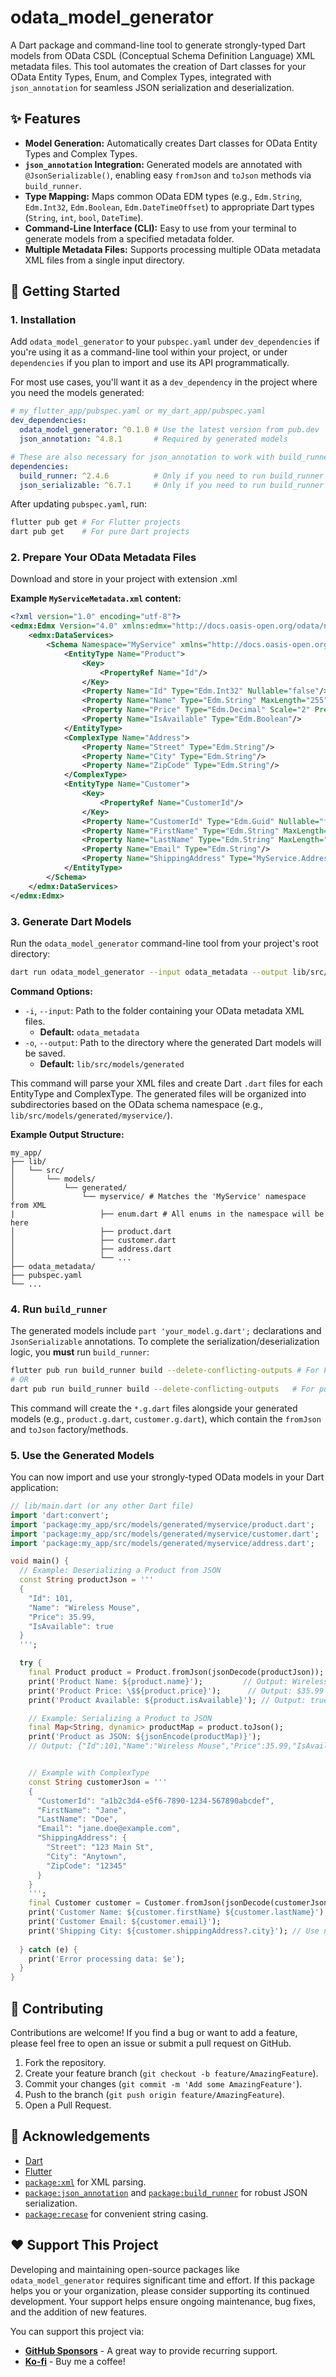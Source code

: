 # odata\_model\_generator

[](https://www.google.com/search?q=https://pub.dev/packages/odata_model_generator)
[](https://www.google.com/search?q=LICENSE)
[](https://www.google.com/search?q=https://github.com/shubhamkarnalkar/odata_model_generator/actions)

A Dart package and command-line tool to generate strongly-typed Dart models from OData CSDL (Conceptual Schema Definition Language) XML metadata files. This tool automates the creation of Dart classes for your OData Entity Types, Enum, and Complex Types, integrated with `json_annotation` for seamless JSON serialization and deserialization.

## ✨ Features

  * **Model Generation:** Automatically creates Dart classes for OData Entity Types and Complex Types.
  * **`json_annotation` Integration:** Generated models are annotated with `@JsonSerializable()`, enabling easy `fromJson` and `toJson` methods via `build_runner`.
  * **Type Mapping:** Maps common OData EDM types (e.g., `Edm.String`, `Edm.Int32`, `Edm.Boolean`, `Edm.DateTimeOffset`) to appropriate Dart types (`String`, `int`, `bool`, `DateTime`).
  * **Command-Line Interface (CLI):** Easy to use from your terminal to generate models from a specified metadata folder.
  * **Multiple Metadata Files:** Supports processing multiple OData metadata XML files from a single input directory.

## 🚀 Getting Started

### 1\. Installation

Add `odata_model_generator` to your `pubspec.yaml` under `dev_dependencies` if you're using it as a command-line tool within your project, or under `dependencies` if you plan to import and use its API programmatically.

For most use cases, you'll want it as a `dev_dependency` in the project where you need the models generated:

```yaml
# my_flutter_app/pubspec.yaml or my_dart_app/pubspec.yaml
dev_dependencies:
  odata_model_generator: ^0.1.0 # Use the latest version from pub.dev
  json_annotation: ^4.8.1       # Required by generated models

# These are also necessary for json_annotation to work with build_runner
dependencies:
  build_runner: ^2.4.6          # Only if you need to run build_runner in this project
  json_serializable: ^6.7.1     # Only if you need to run build_runner in this project
```

After updating `pubspec.yaml`, run:

```bash
flutter pub get # For Flutter projects
dart pub get    # For pure Dart projects
```

### 2\. Prepare Your OData Metadata Files
Download and store in your project with extension .xml

**Example `MyServiceMetadata.xml` content:**

```xml
<?xml version="1.0" encoding="utf-8"?>
<edmx:Edmx Version="4.0" xmlns:edmx="http://docs.oasis-open.org/odata/ns/edmx">
    <edmx:DataServices>
        <Schema Namespace="MyService" xmlns="http://docs.oasis-open.org/odata/ns/edm">
            <EntityType Name="Product">
                <Key>
                    <PropertyRef Name="Id"/>
                </Key>
                <Property Name="Id" Type="Edm.Int32" Nullable="false"/>
                <Property Name="Name" Type="Edm.String" MaxLength="255"/>
                <Property Name="Price" Type="Edm.Decimal" Scale="2" Precision="10"/>
                <Property Name="IsAvailable" Type="Edm.Boolean"/>
            </EntityType>
            <ComplexType Name="Address">
                <Property Name="Street" Type="Edm.String"/>
                <Property Name="City" Type="Edm.String"/>
                <Property Name="ZipCode" Type="Edm.String"/>
            </ComplexType>
            <EntityType Name="Customer">
                <Key>
                    <PropertyRef Name="CustomerId"/>
                </Key>
                <Property Name="CustomerId" Type="Edm.Guid" Nullable="false"/>
                <Property Name="FirstName" Type="Edm.String" MaxLength="100"/>
                <Property Name="LastName" Type="Edm.String" MaxLength="100"/>
                <Property Name="Email" Type="Edm.String"/>
                <Property Name="ShippingAddress" Type="MyService.Address"/>
            </EntityType>
        </Schema>
    </edmx:DataServices>
</edmx:Edmx>
```

### 3\. Generate Dart Models

Run the `odata_model_generator` command-line tool from your project's root directory:

```bash
dart run odata_model_generator --input odata_metadata --output lib/src/models/odata
```

**Command Options:**

  * `-i`, `--input`: Path to the folder containing your OData metadata XML files.
      * **Default:** `odata_metadata`
  * `-o`, `--output`: Path to the directory where the generated Dart models will be saved.
      * **Default:** `lib/src/models/generated`

This command will parse your XML files and create Dart `.dart` files for each EntityType and ComplexType. The generated files will be organized into subdirectories based on the OData schema namespace (e.g., `lib/src/models/generated/myservice/`).

**Example Output Structure:**

```
my_app/
├── lib/
│   └── src/
│       └── models/
│           └── generated/
│               └── myservice/ # Matches the 'MyService' namespace from XML
|                   ├── enum.dart # All enums in the namespace will be here
│                   ├── product.dart
│                   ├── customer.dart
│                   ├── address.dart
│                   └── ...
├── odata_metadata/
├── pubspec.yaml
└── ...
```

### 4\. Run `build_runner`

The generated models include `part 'your_model.g.dart';` declarations and `JsonSerializable` annotations. To complete the serialization/deserialization logic, you **must** run `build_runner`:

```bash
flutter pub run build_runner build --delete-conflicting-outputs # For Flutter
# OR
dart pub run build_runner build --delete-conflicting-outputs   # For pure Dart
```

This command will create the `*.g.dart` files alongside your generated models (e.g., `product.g.dart`, `customer.g.dart`), which contain the `fromJson` and `toJson` factory/methods.

### 5\. Use the Generated Models

You can now import and use your strongly-typed OData models in your Dart application:

```dart
// lib/main.dart (or any other Dart file)
import 'dart:convert';
import 'package:my_app/src/models/generated/myservice/product.dart';
import 'package:my_app/src/models/generated/myservice/customer.dart';
import 'package:my_app/src/models/generated/myservice/address.dart';

void main() {
  // Example: Deserializing a Product from JSON
  const String productJson = '''
  {
    "Id": 101,
    "Name": "Wireless Mouse",
    "Price": 35.99,
    "IsAvailable": true
  }
  ''';

  try {
    final Product product = Product.fromJson(jsonDecode(productJson));
    print('Product Name: ${product.name}');         // Output: Wireless Mouse
    print('Product Price: \$${product.price}');      // Output: $35.99
    print('Product Available: ${product.isAvailable}'); // Output: true

    // Example: Serializing a Product to JSON
    final Map<String, dynamic> productMap = product.toJson();
    print('Product as JSON: ${jsonEncode(productMap)}');
    // Output: {"Id":101,"Name":"Wireless Mouse","Price":35.99,"IsAvailable":true}


    // Example with ComplexType
    const String customerJson = '''
    {
      "CustomerId": "a1b2c3d4-e5f6-7890-1234-567890abcdef",
      "FirstName": "Jane",
      "LastName": "Doe",
      "Email": "jane.doe@example.com",
      "ShippingAddress": {
        "Street": "123 Main St",
        "City": "Anytown",
        "ZipCode": "12345"
      }
    }
    ''';
    final Customer customer = Customer.fromJson(jsonDecode(customerJson));
    print('Customer Name: ${customer.firstName} ${customer.lastName}');
    print('Customer Email: ${customer.email}');
    print('Shipping City: ${customer.shippingAddress?.city}'); // Use null-safe access
    
  } catch (e) {
    print('Error processing data: $e');
  }
}
```

## 🤝 Contributing

Contributions are welcome\! If you find a bug or want to add a feature, please feel free to open an issue or submit a pull request on GitHub.

1.  Fork the repository.
2.  Create your feature branch (`git checkout -b feature/AmazingFeature`).
3.  Commit your changes (`git commit -m 'Add some AmazingFeature'`).
4.  Push to the branch (`git push origin feature/AmazingFeature`).
5.  Open a Pull Request.

## 🙏 Acknowledgements

  * [Dart](https://dart.dev/)
  * [Flutter](https://flutter.dev/)
  * [`package:xml`](https://www.google.com/search?q=%5Bhttps://pub.dev/packages/xml%5D\(https://pub.dev/packages/xml\)) for XML parsing.
  * [`package:json_annotation`](https://www.google.com/search?q=%5Bhttps://pub.dev/packages/json_annotation%5D\(https://pub.dev/packages/json_annotation\)) and [`package:build_runner`](https://www.google.com/search?q=%5Bhttps://pub.dev/packages/build_runner%5D\(https://pub.dev/packages/build_runner\)) for robust JSON serialization.
  * [`package:recase`](https://www.google.com/search?q=%5Bhttps://pub.dev/packages/recase%5D\(https://pub.dev/packages/recase\)) for convenient string casing.


## ❤️ Support This Project

Developing and maintaining open-source packages like `odata_model_generator` requires significant time and effort. If this package helps you or your organization, please consider supporting its continued development. Your support helps ensure ongoing maintenance, bug fixes, and the addition of new features.

You can support this project via:

* [**GitHub Sponsors**](https://github.com/shubhamkarnalkar/odata_model_generator?sponsor=1) - A great way to provide recurring support.
* [**Ko-fi**](https://ko-fi.com/shubhamkarnalkar) - Buy me a coffee!
